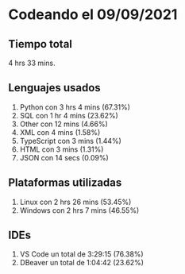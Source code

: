 # Codeando el 09/09/2021

## Tiempo total
4 hrs 33 mins.

## Lenguajes usados
1. Python con 3 hrs 4 mins (67.31%)
1. SQL con 1 hr 4 mins (23.62%)
1. Other con 12 mins (4.66%)
1. XML con 4 mins (1.58%)
1. TypeScript con 3 mins (1.44%)
1. HTML con 3 mins (1.31%)
1. JSON con 14 secs (0.09%)

## Plataformas utilizadas
1. Linux con 2 hrs 26 mins (53.45%)
1. Windows con 2 hrs 7 mins (46.55%)

## IDEs
1. VS Code un total de 3:29:15 (76.38%)
1. DBeaver un total de 1:04:42 (23.62%)
